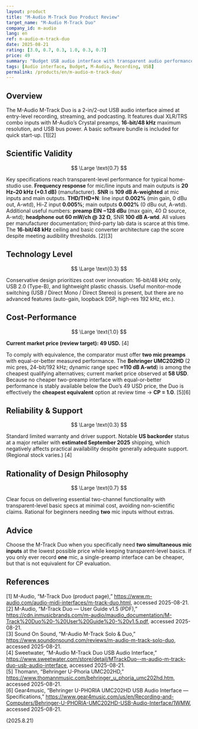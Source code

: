 ```yaml
---
layout: product
title: "M-Audio M-Track Duo Product Review"
target_name: "M-Audio M-Track Duo"
company_id: m-audio
lang: en
ref: m-audio-m-track-duo
date: 2025-08-21
rating: [3.0, 0.7, 0.3, 1.0, 0.3, 0.7]
price: 49
summary: "Budget USB audio interface with transparent audio performance and competitive pricing, though limited by basic technology implementation."
tags: [Audio interface, Budget, M-Audio, Recording, USB]
permalink: /products/en/m-audio-m-track-duo/
---
```

## Overview

The M-Audio M-Track Duo is a 2-in/2-out USB audio interface aimed at entry-level recording, streaming, and podcasting. It features dual XLR/TRS combo inputs with M-Audio’s Crystal preamps, **16-bit/48 kHz** maximum resolution, and USB bus power. A basic software bundle is included for quick start-up. [1][2]

## Scientific Validity

$$ \Large \text{0.7} $$

Key specifications reach transparent-level performance for typical home-studio use. **Frequency response** for mic/line inputs and main outputs is **20 Hz–20 kHz (+0.1 dB)** (manufacturer). **SNR** is **109 dB A-weighted** at mic inputs and main outputs. **THD/THD+N**: line input **0.002%** (min gain, 0 dBu out, A-wtd), Hi-Z input **0.005%**; main outputs **0.002%** (0 dBu out, A-wtd). Additional useful numbers: **preamp EIN −128 dBu** (max gain, 40 Ω source, A-wtd); **headphone out 60 mW/ch @ 32 Ω**, SNR **100 dB A-wtd**. All values per manufacturer documentation; third-party lab data is scarce at this time. The **16-bit/48 kHz** ceiling and basic converter architecture cap the score despite meeting audibility thresholds. [2][3]

## Technology Level

$$ \Large \text{0.3} $$

Conservative design prioritizes cost over innovation: 16-bit/48 kHz only, USB 2.0 (Type-B), and lightweight plastic chassis. Useful monitor-mode switching (USB / Direct Mono / Direct Stereo) is present, but there are no advanced features (auto-gain, loopback DSP, high-res 192 kHz, etc.).

## Cost-Performance

$$ \Large \text{1.0} $$

**Current market price (review target): 49 USD.** [4]

To comply with equivalence, the comparator must offer **two mic preamps** with equal-or-better measured performance. The **Behringer UMC202HD** (2 mic pres, 24-bit/192 kHz; dynamic range spec **≈110 dB A-wtd**) is among the cheapest qualifying alternatives; current market price observed at **58 USD**. Because no cheaper two-preamp interface with equal-or-better performance is stably available below the Duo’s 49 USD price, the Duo is effectively the **cheapest equivalent** option at review time → **CP = 1.0**. [5][6]

## Reliability & Support

$$ \Large \text{0.3} $$

Standard limited warranty and driver support. Notable **US backorder** status at a major retailer with **estimated September 2025** shipping, which negatively affects practical availability despite generally adequate support. (Regional stock varies.) [4]

## Rationality of Design Philosophy

$$ \Large \text{0.7} $$

Clear focus on delivering essential two-channel functionality with transparent-level basic specs at minimal cost, avoiding non-scientific claims. Rational for beginners needing **two** mic inputs without extras.

## Advice

Choose the M-Track Duo when you specifically need **two simultaneous mic inputs** at the lowest possible price while keeping transparent-level basics. If you only ever record **one** mic, a single-preamp interface can be cheaper, but that is not equivalent for CP evaluation.

## References

[1] M-Audio, “M-Track Duo (product page),” https://www.m-audio.com/audio-midi-interfaces/m-track-duo.html, accessed 2025-08-21.  
[2] M-Audio, “M-Track Duo — User Guide v1.5 (PDF),” https://cdn.inmusicbrands.com/m-audio/maudio_documentation/M-Track%20Duo%20-%20User%20Guide%20-%20v1.5.pdf, accessed 2025-08-21.  
[3] Sound On Sound, “M-Audio M-Track Solo & Duo,” https://www.soundonsound.com/reviews/m-audio-m-track-solo-duo, accessed 2025-08-21.  
[4] Sweetwater, “M-Audio M-Track Duo USB Audio Interface,” https://www.sweetwater.com/store/detail/MTrackDuo--m-audio-m-track-duo-usb-audio-interface, accessed 2025-08-21.  
[5] Thomann, “Behringer U-Phoria UMC202HD,” https://www.thomannmusic.com/behringer_u_phoria_umc202hd.htm, accessed 2025-08-21.  
[6] Gear4music, “Behringer U-PHORIA UMC202HD USB Audio Interface — Specifications,” https://www.gear4music.com/us/en/Recording-and-Computers/Behringer-U-PHORIA-UMC202HD-USB-Audio-Interface/1WMW, accessed 2025-08-21.

(2025.8.21)

